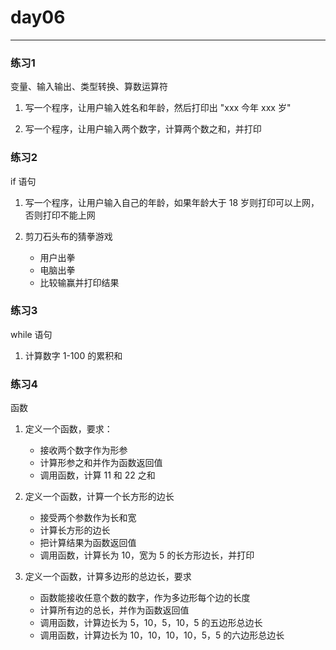 # day06

---
### 练习1

变量、输入输出、类型转换、算数运算符

1. 写一个程序，让用户输入姓名和年龄，然后打印出 "xxx 今年 xxx 岁"

2. 写一个程序，让用户输入两个数字，计算两个数之和，并打印

### 练习2

if 语句

1. 写一个程序，让用户输入自己的年龄，如果年龄大于 18 岁则打印可以上网，否则打印不能上网

2. 剪刀石头布的猜拳游戏
    * 用户出拳
    * 电脑出拳
    * 比较输赢并打印结果

### 练习3

while 语句

1. 计算数字 1-100 的累积和

### 练习4

函数

1. 定义一个函数，要求：
    * 接收两个数字作为形参
    * 计算形参之和并作为函数返回值
    * 调用函数，计算 11 和 22 之和

2. 定义一个函数，计算一个长方形的边长
    * 接受两个参数作为长和宽
    * 计算长方形的边长
    * 把计算结果为函数返回值
    * 调用函数，计算长为 10，宽为 5 的长方形边长，并打印

3. 定义一个函数，计算多边形的总边长，要求
    * 函数能接收任意个数的数字，作为多边形每个边的长度
    * 计算所有边的总长，并作为函数返回值
    * 调用函数，计算边长为 5，10，5，10，5 的五边形总边长
    * 调用函数，计算边长为 10，10，10，10，5，5 的六边形总边长
